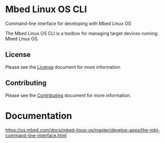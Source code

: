 # Mbed Linux OS CLI

Command-line interface for developing with Mbed Linux OS

The Mbed Linux OS CLI is a toolbox for managing target devices running Mbed Linux OS.

## License

Please see the [License][mbl-license] document for more information.

## Contributing

Please see the [Contributing][mbl-contributing] document for more information.

# Documentation

https://os.mbed.com/docs/mbed-linux-os/master/develop-apps/the-mbl-command-line-interface.html


[mbl-license]: LICENSE.md
[mbl-contributing]: CONTRIBUTING.md

